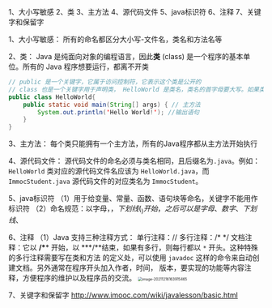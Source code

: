 1、大小写敏感
2、类
3、主方法
4、源代码文件
5、java标识符
6、注释
7、关键字和保留字



1、大小写敏感：
所有的命名都区分大小写-文件名，类名和方法名等

2、类：
Java 是纯面向对象的编程语言，因此**类** (class) 是一个程序的基本单位。所有的 Java 程序想要运行，都离不开类

```java
// public 是一个关键字，它属于访问控制符，它表示这个类是公开的
// class 也是一个关键字用于声明类， HelloWorld 是类名，类名的首字母要大写。如果类名由多个单词组成，那么每个单词的首字母都要大写
public class HelloWorld{
    public static void main(String[] args) { // 主方法
        System.out.println('Hello World!'); //输出语句
    }
}
```

3、主方法：
每个类只能拥有一个主方法，所有的Java程序都从主方法开始执行

4、源代码文件：
源代码文件的命名必须与类名相同，且后缀名为`.java`。例如：`HelloWorld` 类对应的源代码文件名应该为 `HelloWorld.java`，而 `ImmocStudent.java` 源代码文件的对应类名为 `ImmocStudent`。

5、java标识符
	（1）用于给变量、常量、函数、语句块等命名，关键字不能用作标识符
	（2）命名规范：以字母，$，下划线(_)开始，之后可以是字母、数字、下划线、$

6、注释
	（1）Java 支持三种注释方式：
			单行注释：//
			多行注释：/\* \*/
			文档注释：它以 **/\**** 开始，以 ***/**结束，如果有多行，则每行都以 `*` 开头。这种特殊的多行注释需要写在类和方法								的定义处，可以使用 `javadoc` 这样的命令来自动创建文档。另外通常在程序开头加入作者，时间，								版本，要实现的功能等内容注释，方便程序的维护以及程序员的交流。	
								<img src="C:\Users\QY\AppData\Roaming\Typora\typora-user-images\image-20211216163915465.png" alt="image-20211216163915465" style="zoom: 50%;" />

7、关键字和保留字
http://www.imooc.com/wiki/javalesson/basic.html

